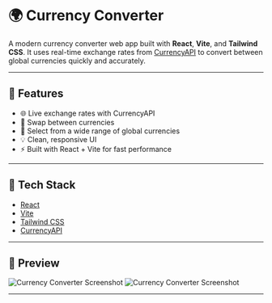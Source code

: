 # 🌍 Currency Converter

A modern currency converter web app built with **React**, **Vite**, and **Tailwind CSS**. It uses real-time exchange rates from [CurrencyAPI](https://currencyapi.com/) to convert between global currencies quickly and accurately.

---

## 🚀 Features

- 🌐 Live exchange rates with CurrencyAPI  
- 🔁 Swap between currencies  
- 💱 Select from a wide range of global currencies  
- 💡 Clean, responsive UI  
- ⚡ Built with React + Vite for fast performance  



---

## 🔧 Tech Stack

- [React](https://reactjs.org/)
- [Vite](https://vitejs.dev/)
- [Tailwind CSS](https://tailwindcss.com/)
- [CurrencyAPI](https://currencyapi.com/)

---

## 📸 Preview

![Currency Converter Screenshot](docs/desktop.png)
![Currency Converter Screenshot](docs/mobile.png)

---